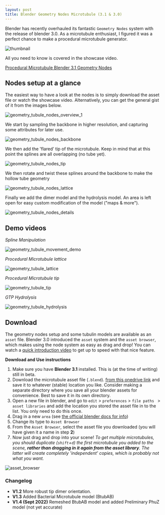 ```yaml
---
layout: post
title: Blender Geometry Nodes Microtubule (3.1 & 3.0)
---
```


Blender has recently overhauled its fantastic `Geometry Nodes` system with the release of blender 3.0. As a microtubule enthusiast, I figured it was a perfect chance to make a procedural microtubule generator.

![thumbnail](../assets/thumbnail.png)

All you need to know is covered in the showcase video.

[Procedural Microtubule Blender 3.1 Geometry Nodes](https://youtu.be/AYUyAFqJXMk)

## Nodes setup at a glance

The easiest way to have a look at the nodes is to simply download the asset file or watch the showcase video. Alternatively, you can get the general gist of it from the images below.

![geometry_tubule_nodes_overview_1](../assets/geometry_tubule_nodes_overview_1.jpg)

We start by sampling the backbone in higher resolution, and capturing some attributes for later use.

![geometry_tubule_nodes_backbone](../assets/geometry_tubule_nodes_backbone.jpg)

We then add the 'flared' tip of the microtubule. Keep in mind that at this point the splines are all overlapping (no tube yet).

![geometry_tubule_nodes_tip](../assets/geometry_tubule_nodes_tip.jpg)

We then rotate and twist these splines around the backbone to make the hollow tube geometry

![geometry_tubule_nodes_lattice](../assets/geometry_tubule_nodes_lattice.jpg)

Finally we add the dimer model and the hydrolysis model. An area is left open for easy custom modification of the model ("maps & more").

![geometry_tubule_nodes_details](../assets/geometry_tubule_nodes_details.jpg)

## Demo videos

*Spline Manipulation*

![geometry_tubule_movement_demo](../assets/geometry_tubule_movement_demo.webp)

*Procedural Microtubule lattice*

![geometry_tubule_lattice](../assets/geometry_tubule_lattice.webp)

*Procedural Microtubule tip*

![geometry_tubule_tip](../assets/geometry_tubule_tip.webp)

*GTP Hydrolysis*

![geometry_tubule_hydrolysis](../assets/geometry_tubule_hydrolysis.gif)

## Download 

The geometry nodes setup and some tubulin models are available as an `asset` file. Blender 3.0 introduced the `asset` system and the `asset browser`, which makes using the node system as easy as drag and drop! You can watch a [quick introduction video](https://www.youtube.com/watch?v=ju-nFfL1euk) to get up to speed with that nice feature.

**Download and Use instructions**

1. Make sure you have **Blender 3.1** installed. This is (at the time of writing) still in beta.
2. Download the microtubule asset file (`.blend`). [from this onedrive link](https://1drv.ms/u/s!Agocf5W6i-Ewtkr4N52cFZC2M36l?e=Axhwwl) and save it to whatever (stable) location you like. Consider making a separate directory where you save all your blender assets for convenience. Best to save it in its own directory.
3. Open a new file in blender, and go to `edit` > `preferences` > `file paths ` > `asset libraries` and add the location you stored the asset file in to the list. You only need to do this once.
4. Drag in a new `area` (see [the official blender docs for info](https://docs.blender.org/manual/en/latest/interface/window_system/areas.html))
5. Change its type to `Asset Browser`
6. From the `Asset Browser`, select the asset file you downloaded (you will have given it a name in step **2**) 
7. Now just drag and drop into your scene! 
   *To get multiple microtubules, you should duplicate (`shift`+`d`) the first microtubule you added to the scene, **rather than dragging in it again from the asset library**. The latter will create completely 'independent' copies, which is probably not what you want.*

![asset_browser](../assets/asset_browser.PNG)

### Changelog

* **V1.2** More robust tip dimer orientation.
* **V1.3** Added Bacterial Microtubule model (BtubAB)
* **V1.4 (Sept 2022)** Remeshed BtubAB model and added Preliminary PhuZ model (not yet accurate)


